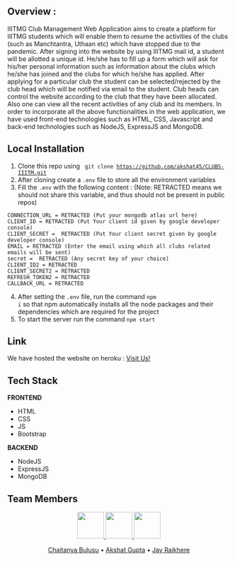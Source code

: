 ## Overview :
IIITMG Club Management Web Application aims to create a platform for IIITMG
students which will enable them to resume the activities of the clubs (such as Manchtantra, Uthaan etc) which have
stopped due to the pandemic. After signing into the website by using IIITMG mail id, a student will be allotted a
unique id. He/she has to fill up a form which will ask for his/her personal
information such as information about the clubs which he/she has joined and the
clubs for which he/she has applied. After applying for a particular club the student
can be selected/rejected by the club head which will be notified via email to the
student. Club heads can control the website according to the club that they have
been allocated. Also one can view all the recent activities of any club and its
members. In order to incorporate all the above functionalities in the web application, we have used
front-end technologies such as HTML, CSS, Javascript and back-end
technologies such as NodeJS, ExpressJS and MongoDB.


## Local Installation
1. Clone this repo using <code> git clone https://github.com/akshat45/CLUBS-IIITM.git </code>
2. After cloning create a <code>.env</code> file to store all the environment variables
3. Fill the <code>.env</code> with the following content : 
(Note: RETRACTED means we should not share this variable, and thus should not be present in public repos)
```
CONNECTION_URL = RETRACTED (Put your mongodb atlas url here)
CLIENT_ID = RETRACTED (Put Your client id given by google developer console)
CLIENT_SECRET =  RETRACTED (Put Your client secret given by google developer console)
EMAIL = RETRACTED (Enter the email using which all clubs related emails will be sent)
secret =  RETRACTED (Any secret key of your choice)
CLIENT_ID2 = RETRACTED 
CLIENT_SECRET2 = RETRACTED
REFRESH_TOKEN2 = RETRACTED
CALLBACK_URL = RETRACTED
```
4. After setting the <code>.env</code> file, run the command <code>npm i</code> so that npm automatically installs all the node packages and their dependencies which are required for the project
5. To start the server run the command <code>npm start</code>

## Link
We have hosted the website on heroku : <a href="https://clubs-iiitm.herokuapp.com/">Visit Us!</a>

## Tech Stack

<b>FRONTEND</b>
<ul>
		<li>HTML</li>
		<li>CSS</li>
		<li>JS</li>
                <li>Bootstrap</li>
</ul>

<b>BACKEND</b>

<ul>
		<li>NodeJS</li>
		<li>ExpressJS</li>
    		<li>MongoDB</li>
</ul>

## Team Members

<p align="center">
<a href="https://github.com/Chaitanyab2001">
  	<img src="https://github.com/Chaitanyab2001.png" width="60px">
</a>

<a href="https://github.com/akshat45">
	<img src="https://github.com/akshat45.png" width="60px">
</a>

<a href="https://github.com/jayraikhere">
	<img src="https://github.com/jayraikhere.png" width="60px">
</a>

</p>

<p align="center">
		<a href="https://github.com/Chaitanyab2001">Chaitanya Bulusu</a> •
		<a href="https://github.com/akshat45">Akshat Gupta</a> •
		<a href="https://github.com/jayraikhere">Jay Raikhere</a> 
</p>
